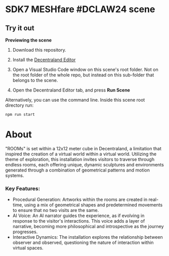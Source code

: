 # SDK7 MESHfare #DCLAW24 scene

## Try it out

**Previewing the scene**

1. Download this repository.

2. Install the [Decentraland Editor](https://docs.decentraland.org/creator/development-guide/sdk7/editor/)

3. Open a Visual Studio Code window on this scene's root folder. Not on the root folder of the whole repo, but instead on this sub-folder that belongs to the scene.

4. Open the Decentraland Editor tab, and press **Run Scene**

Alternatively, you can use the command line. Inside this scene root directory run:

```
npm run start
```

# About

"ROOMs" is set within a 12x12 meter cube in Decentraland, a limitation that inspired the creation of a virtual world within a virtual world. Utilizing the theme of exploration, this installation invites visitors to traverse through endless rooms, each offering unique, dynamic sculptures and environments generated through a combination of geometrical patterns and motion systems.

### Key Features:

- Procedural Generation: Artworks within the rooms are created in real-time, using a mix of geometrical shapes and predetermined movements to ensure that no two visits are the same.
- AI Voice: An AI narrator guides the experience, as if evolving in response to the visitor's interactions. This voice adds a layer of narrative, becoming more philosophical and introspective as the journey progresses.
- Interactive Dynamics: The installation explores the relationship between observer and observed, questioning the nature of interaction within virtual spaces.
